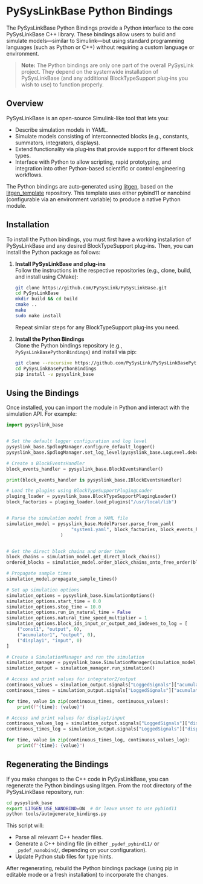 # PySysLinkBase Python Bindings

The PySysLinkBase Python Bindings provide a Python interface to the core PySysLinkBase C++ library. These bindings allow users to build and simulate models—similar to Simulink—but using standard programming languages (such as Python or C++) without requiring a custom language or environment.

> **Note:** The Python bindings are only one part of the overall PySysLink project. They depend on the systemwide installation of PySysLinkBase (and any additional BlockTypeSupport plug‑ins you wish to use) to function properly.

## Overview

PySysLinkBase is an open-source Simulink-like tool that lets you:
- Describe simulation models in YAML.
- Simulate models consisting of interconnected blocks (e.g., constants, summators, integrators, displays).
- Extend functionality via plug‑ins that provide support for different block types.
- Interface with Python to allow scripting, rapid prototyping, and integration into other Python-based scientific or control engineering workflows.

The Python bindings are auto‑generated using [litgen](https://pthom.github.io/litgen), based on the [litgen_template](https://github.com/pthom/litgen_template) repository. This template uses either pybind11 or nanobind (configurable via an environment variable) to produce a native Python module.

## Installation

To install the Python bindings, you must first have a working installation of PySysLinkBase and any desired BlockTypeSupport plug‑ins. Then, you can install the Python package as follows:

1. **Install PySysLinkBase and plug‑ins**  
   Follow the instructions in the respective repositories (e.g., clone, build, and install using CMake):
   ```bash
   git clone https://github.com/PySysLink/PySysLinkBase.git
   cd PySysLinkBase
   mkdir build && cd build
   cmake ..
   make
   sudo make install
   ```
   Repeat similar steps for any BlockTypeSupport plug‑ins you need.

2. **Install the Python Bindings**  
   Clone the Python bindings repository (e.g., `PySysLinkBasePythonBindings`) and install via pip:
   ```bash
   git clone --recursive https://github.com/PySysLink/PySysLinkBasePythonBindings.git
   cd PySysLinkBasePythonBindings
   pip install -v pysyslink_base
   ```

## Using the Bindings

Once installed, you can import the module in Python and interact with the simulation API. For example:

```python
import pysyslink_base


# Set the default logger configuration and log level
pysyslink_base.SpdlogManager.configure_default_logger()
pysyslink_base.SpdlogManager.set_log_level(pysyslink_base.LogLevel.debug)

# Create a BlockEventsHandler
block_events_handler = pysyslink_base.BlockEventsHandler()

print(block_events_handler is pysyslink_base.IBlockEventsHandler)

# Load the plugins using BlockTypeSupportPlugingLoader
pluging_loader = pysyslink_base.BlockTypeSupportPlugingLoader()
block_factories = pluging_loader.load_plugins("/usr/local/lib")


# Parse the simulation model from a YAML file
simulation_model = pysyslink_base.ModelParser.parse_from_yaml(
                        "system1.yaml", block_factories, block_events_handler
                    )


# Get the direct block chains and order them
block_chains = simulation_model.get_direct_block_chains()
ordered_blocks = simulation_model.order_block_chains_onto_free_order(block_chains)

# Propagate sample times
simulation_model.propagate_sample_times()

# Set up simulation options
simulation_options = pysyslink_base.SimulationOptions()
simulation_options.start_time = 0.0
simulation_options.stop_time = 10.0
simulation_options.run_in_natural_time = False
simulation_options.natural_time_speed_multiplier = 1
simulation_options.block_ids_input_or_output_and_indexes_to_log = [
    ("const1", "output", 0),
    ("acumulator1", "output", 0),
    ("display1", "input", 0)
]

# Create a SimulationManager and run the simulation
simulation_manager = pysyslink_base.SimulationManager(simulation_model, simulation_options)
simulation_output = simulation_manager.run_simulation()

# Access and print values for integrator2/output
continuous_values = simulation_output.signals["LoggedSignals"]["acumulator1/output/0"].try_cast_to_typed().values
continuous_times = simulation_output.signals["LoggedSignals"]["acumulator1/output/0"].try_cast_to_typed().times

for time, value in zip(continuous_times, continuous_values):
    print(f"{time}: {value}")

# Access and print values for display1/input
continuous_values_log = simulation_output.signals["LoggedSignals"]["display1/input/0"].try_cast_to_typed().values
continuous_times_log = simulation_output.signals["LoggedSignals"]["display1/input/0"].try_cast_to_typed().times

for time, value in zip(continuous_times_log, continuous_values_log):
    print(f"{time}: {value}")
```

## Regenerating the Bindings

If you make changes to the C++ code in PySysLinkBase, you can regenerate the Python bindings using litgen. From the root directory of the PySysLinkBase repository, run:

```bash
cd pysyslink_base
export LITGEN_USE_NANOBIND=ON  # Or leave unset to use pybind11
python tools/autogenerate_bindings.py
```

This script will:
- Parse all relevant C++ header files.
- Generate a C++ binding file (in either `_pydef_pybind11/` or `_pydef_nanobind/`, depending on your configuration).
- Update Python stub files for type hints.

After regenerating, rebuild the Python bindings package (using pip in editable mode or a fresh installation) to incorporate the changes.

